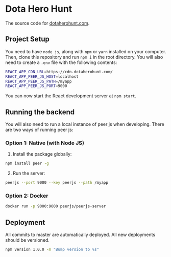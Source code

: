 # Dota Hero Hunt

The source code for [dotaherohunt.com](https://dotaherohunt.com).

## Project Setup

You need to have `node js`, along with `npm` or `yarn` installed on your computer. Then, clone this repository and run `npm i` in the root directory. You will also need to create a `.env` file with the following contents:

```bash
REACT_APP_CDN_URL=https://cdn.dotaherohunt.com/
REACT_APP_PEER_JS_HOST=localhost
REACT_APP_PEER_JS_PATH=/myapp
REACT_APP_PEER_JS_PORT=9000
```

You can now start the React development server at `npm start`.

## Running the backend

You will also need to run a local instance of peer js when developing. There are two ways of running peer js:

### Option 1: Native (with Node JS)

1. Install the package globally:

```bash
npm install peer -g
```

2. Run the server:

```bash
peerjs --port 9000 --key peerjs --path /myapp
```

### Option 2: Docker

```bash
docker run -p 9000:9000 peerjs/peerjs-server
```

## Deployment

All commits to master are automatically deployed. All new deployments should be versioned.

```bash
npm version 1.0.0 -m "Bump version to %s"
```
